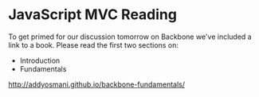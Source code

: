 # JavaScript MVC Reading

To get primed for our discussion tomorrow on Backbone we've included a link to a book. Please read the first two sections on:

* Introduction
* Fundamentals 

http://addyosmani.github.io/backbone-fundamentals/